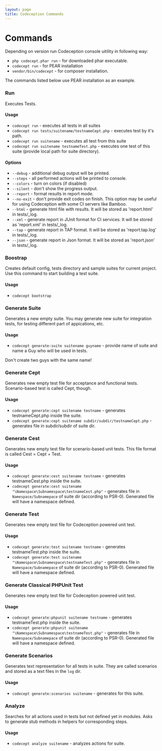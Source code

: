 ```yaml
---
layout: page
title: Codeception Commands
---
```


# Commands

Depending on version run Codeception console uitility in following way:

* `php codecept.phar run` - for downloaded phar executable.
* `codecept run` - for PEAR installation
* `vendor/bin/codecept` -  for composer installation.

The commands listed below use PEAR installation as an example.

### Run

Executes Tests. 

#### Usage

* `codecept run` - executes all tests in all suites
* `codecept run tests/suitename/testnameCept.php` - executes test by it's path.
* `codecept run suitename` - executes all test from this suite
* `codecept run suitename testnameTest.php` - executes one test of this suite (provide local path for suite directory). 

#### Options

* `--debug` - additional debug output will be printed.
* `--steps` - all performed actions will be printed to console.
* `--colors` - turn on colors (if disabled)
* `--silent` - don't show the progress output.
* `--report` - format results in report mode.
* `--no-exit` - don't provide exit codes on finish. This option may be useful for using Codeception with some CI servers like Bamboo.
* `--html` - generate html file with results. It will be stored as 'report.html' in tests/_log.
* `--xml` - generate report in JUnit format for CI services. It will be stored as 'report.xml' in tests/_log.
* `--tap` - generate report in TAP format. It will be stored as 'report.tap.log' in tests/_log.
* `--json` - generate report in Json format. It will be stored as 'report.json' in tests/_log.

### Boostrap

Creates default config, tests directory and sample suites for current project.
Use this command to start building a test suite.

#### Usage

* `codecept bootstrap`

### Generate Suite

Generates a new empty suite. You may generate new suite for integration tests, for testing different part of appications, etc.

#### Usage

* `codecept generate:suite suitename guyname` - provide name of suite and name a Guy who will be used in tests.

Don't create two guys with the same name!

### Generate Cept

Generates new empty test file for acceptance and functional tests. Scenario-based test is called Cept, though.

#### Usage

* `codecept generate:cept suitename testname` - generates testnameCept.php inside the suite.
* `codecept generate:cept suitename subdir/subdir/testnameCept.php` - generates file in subdir/subdir of suite dir.

### Generate Cest

Generates new empty test file for scenario-based unit tests. This file format is called Cest = Cept + Test.

#### Usage

* `codecept generate:cest suitename testname` - generates testnameCest.php inside the suite.
* `codecept generate:cest suitename "\Namespace\Subnamespace\testnameCest.php"` - generates file in `Namespace/Subnamepace` of suite dir (according to PSR-0). Generated file will have a namespace defined.

### Generate Test

Generates new empty test file for Codeception powered unit test.

#### Usage

* `codecept generate:test suitename testname` - generates testnameTest.php inside the suite.
* `codecept generate:test suitename "\Namespace\Subnamespace\testnameTest.php"` - generates file in `Namespace/Subnamepace` of suite dir (according to PSR-0). Generated file will have a namespace defined.

### Generate Classical PHPUnit Test

Generates new empty test file for Codeception powered unit test.

#### Usage

* `codecept generate:phpunit suitename testname` - generates testnameTest.php inside the suite.
* `codecept generate:phpunit suitename "\Namespace\Subnamespace\testnameTest.php"` - generates file in `Namespace/Subnamepace` of suite dir (according to PSR-0). Generated file will have a namespace defined.


### Generate Scenarios

Generates text representation for all tests in suite. They are called scenarios and stored as a text files in the `log` dir.

#### Usage

* `codecept generate:scenarios suitename` - generates for this suite.

### Analyze

Searches for all actions used in tests but not defined yet in modules. Asks to generate stub methods in helpers for corresponding steps.

#### Usage

* `codecept analyze suitename` - analyzes actions for suite.

